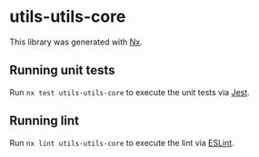 # utils-utils-core

This library was generated with [Nx](https://nx.dev).

## Running unit tests

Run `nx test utils-utils-core` to execute the unit tests via [Jest](https://jestjs.io).

## Running lint

Run `nx lint utils-utils-core` to execute the lint via [ESLint](https://eslint.org/).
